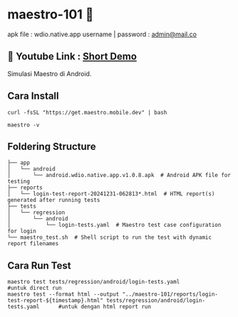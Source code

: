 # maestro-101 🚀 

apk file : wdio.native.app
username | password : admin@mail.co

## 🚀 Youtube Link : [Short Demo](https://youtu.be/aPbKJUou9lI)

Simulasi Maestro di Android.

## Cara Install
```
curl -fsSL "https://get.maestro.mobile.dev" | bash
```
```
maestro -v
```

## Foldering Structure

```plaintext
├── app
│   └── android
│       └── android.wdio.native.app.v1.0.8.apk  # Android APK file for testing
├── reports
│   └── login-test-report-20241231-062813*.html  # HTML report(s) generated after running tests
├── tests
│   └── regression
│       └── android
│           └── login-tests.yaml  # Maestro test case configuration for login
└── maestro_test.sh  # Shell script to run the test with dynamic report filenames
```

## Cara Run Test
```
maestro test tests/regression/android/login-tests.yaml                                                                                          #untuk direct run
maestro test --format html --output "../maestro-101/reports/login-test-report-${timestamp}.html" tests/regression/android/login-tests.yaml      #untuk dengan html report run
```
